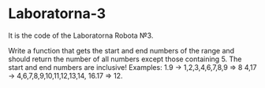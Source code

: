 # Laboratorna-3
It is the code of the Laboratorna Robota №3.

Write a function that gets the start and end numbers of the range and should return the number of all numbers except those containing 5. 
The start and end numbers are inclusive! 
Examples: 1.9 -> 1,2,3,4,6,7,8,9 => 8 
4,17 -> 4,6,7,8,9,10,11,12,13,14, 16.17 => 12. 
